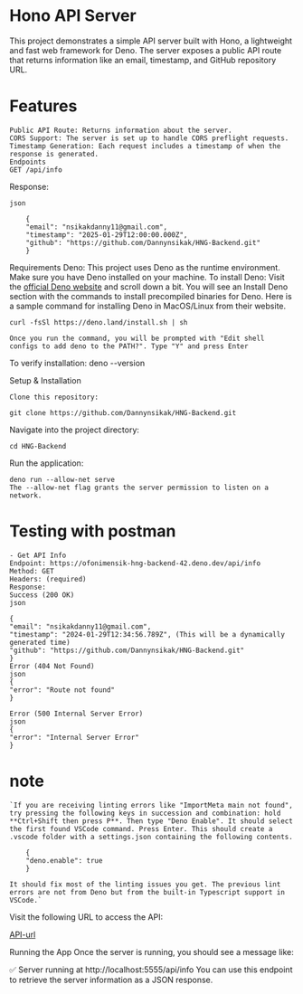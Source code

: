 # Hono API Server

This project demonstrates a simple API server built with Hono, a lightweight and fast web framework for Deno. The server exposes a public API route that returns information like an email, timestamp, and GitHub repository URL.

# Features

    Public API Route: Returns information about the server.
    CORS Support: The server is set up to handle CORS preflight requests.
    Timestamp Generation: Each request includes a timestamp of when the response is generated.
    Endpoints
    GET /api/info

Response:

    json

        {
        "email": "nsikakdanny11@gmail.com",
        "timestamp": "2025-01-29T12:00:00.000Z",
        "github": "https://github.com/Dannynsikak/HNG-Backend.git"
        }

Requirements
Deno: This project uses Deno as the runtime environment. Make sure you have Deno installed on your machine.
To install Deno:
Visit the [official Deno website](https://deno.com/) and scroll down a bit. You will see an Install Deno section with the commands to install precompiled binaries for Deno.
Here is a sample command for installing Deno in MacOS/Linux from their website.

    curl -fsSl https://deno.land/install.sh | sh

    Once you run the command, you will be prompted with "Edit shell configs to add deno to the PATH?". Type "Y" and press Enter

To verify installation:
deno --version

Setup & Installation

    Clone this repository:

    git clone https://github.com/Dannynsikak/HNG-Backend.git

Navigate into the project directory:

    cd HNG-Backend

Run the application:

    deno run --allow-net serve
    The --allow-net flag grants the server permission to listen on a network.

# Testing with postman

    - Get API Info
    Endpoint: https://ofonimensik-hng-backend-42.deno.dev/api/info
    Method: GET
    Headers: (required)
    Response:
    Success (200 OK)
    json

    {
    "email": "nsikakdanny11@gmail.com",
    "timestamp": "2024-01-29T12:34:56.789Z", (This will be a dynamically generated time)
    "github": "https://github.com/Dannynsikak/HNG-Backend.git"
    }
    Error (404 Not Found)
    json
    {
    "error": "Route not found"
    }

    Error (500 Internal Server Error)
    json
    {
    "error": "Internal Server Error"
    }

# note

    `If you are receiving linting errors like "ImportMeta main not found", try pressing the following keys in succession and combination: hold **Ctrl+Shift then press P**. Then type "Deno Enable". It should select the first found VSCode command. Press Enter. This should create a .vscode folder with a settings.json containing the following contents.

        {
        "deno.enable": true
        }

    It should fix most of the linting issues you get. The previous lint errors are not from Deno but from the built-in Typescript support in VSCode.`

Visit the following URL to access the API:

[API-url](https://ofonimensik-hng-backend-42.deno.dev/api/info)

Running the App
Once the server is running, you should see a message like:

✅ Server running at http://localhost:5555/api/info
You can use this endpoint to retrieve the server information as a JSON response.
